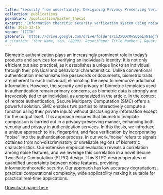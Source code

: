 ```yaml
---
title: "Security from uncertainity: Desigining Privacy Preserving Verification Methods using Noise"
collection: publications
permalink: /publication/master_thesis
excerpt: 'Information theoritic security verfication system using noise for biometric template protection'
date: 2023-12-16
venue: 'IIITH'
paperurl: 'https://drive.google.com/drive/folders/1i3xQDrMv5UpoixNsmjfm2gNzxM3PWgHe?usp=drive_link'
# citation: 'Your Name, You. (2009). &quot;Paper Title Number 1.&quot; <i>Journal 1</i>. 1(1).'
---
```

Biometric authentication plays an increasingly prominent role in today’s products and services for verifying an individual’s identity. It is not only efficient but also practical, as it establishes a unique link to an individual through their physical and behavioral characteristics. Unlike conventional authentication mechanisms like passwords or documents, biometric traits are inherent to each individual, eliminating the need to memorize additional information. However, the security and privacy of biometric templates used in authentication remain primary concerns, as biometric data is strongly and irrevocably tied to an individual, as emphasized in the article. In the context of remote authentication, Secure Multiparty Computation (SMC) offers a powerful solution. SMC enables two parties to interactively compute a function using their private inputs without disclosing any information except for the output itself. This approach ensures that biometric template comparison is carried out in a privacy-preserving manner, enhancing both security and privacy in authentication services. In this thesis, we introduce a unique approach to iris, fingerprint, and face verification by incorporating ”noise” into the authentication process. In our work,“noise” refers to signals obtained from non-discriminatory or unreliable regions of biometric characteristics. Our extensive empirical evaluation reveals a correlation among noise features, and we leverage this correlation in a novel Secure Two-Party Computation (STPC) design. This STPC design operates on quantified uncertainty between noise features, providing informationtheoretic security. Our approach has low accuracy degradations, practical computational complexity, wide applicability making it suitable for practical real-time applications.

[Download paper here](https://web2py.iiit.ac.in/research_centres/publications/download/mastersthesis.pdf.b9b11eaeeb7507c0.70726167756e615f636f727265637465645f7468657369735f7072696e742e706466.pdf)
<!-- 
Recommended citation: Your Name, You. (2009). "Paper Title Number 1." <i>Journal 1</i>. 1(1). -->